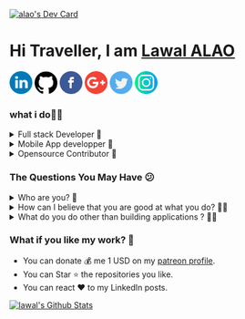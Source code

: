 
<a href="https://app.daily.dev/codeevangelist"><img src="https://api.daily.dev/devcards/59e77761052c493d9fcf93696ac98db0.png?r=j50" width="400" alt="alao's Dev Card"/></a>
<h1>Hi Traveller, I am <a href="https://lawalalao.github.io/#/">Lawal ALAO</a></h1>

<a href="https://www.linkedin.com/in/lawal-alao-168147188/"><img src="https://github.com/lawalalao/lawalalao/blob/master/logos/linkedin.png" width="40" /></a>
<a href="https://github.com/lawalalao"><img src="https://github.com/lawalalao/lawalalao/blob/master/logos/github-logo.png" width="40" /></a>
<a href="https://web.facebook.com/lawal.adechina/"><img src="https://github.com/lawalalao/lawalalao/blob/master/logos/facebook.png" width="40" /></a>
<a href="mailto:lawalalaoad@gmail.com"><img src="https://github.com/lawalalao/lawalalao/blob/master/logos/google-plus.png" width="40" /></a>
<a href="https://twitter.com/AdechinaAlao"><img src="https://github.com/lawalalao/lawalalao/blob/master/logos/twitter.png" width="40" /></a>
<a href="https://www.instagram.com/lito_adechina/"><img src="https://github.com/lawalalao/lawalalao/blob/master/logos/instagram.png" width="40" /></a>
<h3>what i do👨‍💻</h3>

<details>
<summary>Full stack Developer 🍥</summary>
  </details>
 <details>
 <summary>Mobile App developper 🍥</summary>

</details>
 <details>
<summary>Opensource Contributor 📝</summary>
  <ul>
    <li>You can get detailed information of my contributions <a href="https://lawalalao.github.io/#/">here</a>.</li>
    <li>You can also scroll down and get the information on my <a href="https://github.com/lawalalao">github profile</a>.</li>
  </ul>
</details>

<h3>The Questions You May Have 😕</h3>
<details>
  <summary>Who are you? 👨</summary>
  <pre>
  A passionate individual who always thrive to work on end to end products which develop sustainable and scalable social and
  technical systems to create impact.<br>
  My name describes my qualities,

A: Active
L: Learner
A: Always hard working
O: Open minded to create new things

  </pre>
</details>
<details>
  <summary>How can I believe that you are good at what you do? 🤷‍♂️</summary>
  <ul>
    <li>Since 2018, Helping thousand of student all over the world</li>
    <li>In September 2020 built @chapchap </li>
      <li>In August 2020 started writing Articles on my blog hosted on Hashnode Platforms </li>
    <li>In March 2020, I designed application architecture for a startup named Kabaa</li>
    <li>In 2022, worked with GIZ , UNICEF, and agricultural, breeding and fishery ministry of Benin and created my digital agency Digital-Elevate</li>
    <li>In 2023, joined @epitech campus Paris as technical project and pedagogical manager</li>

  </ul>
</details>
<details>
<summary>What do you do other than building applications ? 💁‍♂️</summary>
  <ul>
    <li>I write blogs about powerful lessons in personal changes. You can visit my blog site at <a href="https://lawaltech.hashnode.dev/">lawaltech.hashnode.dev/</a>.</li>
    <li> We work for educating students to deal with very basic but important problems which eventually build their future.</li>
    <li>I design, build and deploy beautiful websites. Whenever I am free, I am used to create designs in Figma and Canva</li>
  </ul>
</details>

<h3>What if you like my work? 🤩</h3>
<ul>
  <li>You can donate 💰 me 1 USD on my <a href="https://www.patreon.com/lawalalao">patreon profile</a>.</li>
  <li>You can Star ⭐ the repositories you like.</li>
  <li>You can react ❤️ to my LinkedIn posts.</li>
</ul>

[![lawal's Github Stats](https://github-readme-stats.vercel.app/api?username=lawalalao&show_icons=true&count_private=true)](https://github.com/lawalalao/github-readme-stats)
